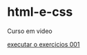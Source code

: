 # html-e-css
 Curso em video

 <a href="https://salvadorcamiege.github.io/html-e-css/exercicios/ex001/index.html">executar o exercicios 001</a>
